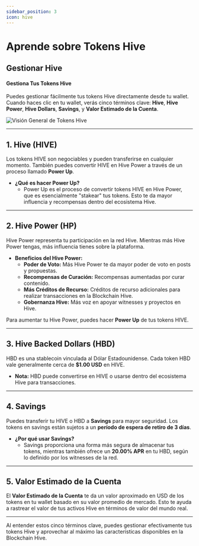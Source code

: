 ```yaml
---
sidebar_position: 3
icon: hive
---
```


# Aprende sobre Tokens Hive

## Gestionar Hive

#### Gestiona Tus Tokens Hive

Puedes gestionar fácilmente tus tokens Hive directamente desde tu wallet. Cuando haces clic en tu wallet, verás cinco términos clave: **Hive**, **Hive Power**, **Hive Dollars**, **Savings**, y **Valor Estimado de la Cuenta**.

![Visión General de Tokens Hive](@site/src/assets/Tuto-manage/1.png)

***

## 1. **Hive (HIVE)**

Los tokens HIVE son negociables y pueden transferirse en cualquier momento. También puedes convertir HIVE en Hive Power a través de un proceso llamado **Power Up**.

* **¿Qué es hacer Power Up?**
  * Power Up es el proceso de convertir tokens HIVE en Hive Power, que es esencialmente "stakear" tus tokens. Esto te da mayor influencia y recompensas dentro del ecosistema Hive.

***

## 2. **Hive Power (HP)**

Hive Power representa tu participación en la red Hive. Mientras más Hive Power tengas, más influencia tienes sobre la plataforma.

* **Beneficios del Hive Power:**
  * **Poder de Voto:** Más Hive Power te da mayor poder de voto en posts y propuestas.
  * **Recompensas de Curación:** Recompensas aumentadas por curar contenido.
  * **Más Créditos de Recurso:** Créditos de recurso adicionales para realizar transacciones en la Blockchain Hive.
  * **Gobernanza Hive:** Más voz en apoyar witnesses y proyectos en Hive.

Para aumentar tu Hive Power, puedes hacer **Power Up** de tus tokens HIVE.

***

## 3. **Hive Backed Dollars (HBD)**

HBD es una stablecoin vinculada al Dólar Estadounidense. Cada token HBD vale generalmente cerca de **$1.00 USD** en HIVE.

* **Nota:** HBD puede convertirse en HIVE o usarse dentro del ecosistema Hive para transacciones.

***

## 4. **Savings**

Puedes transferir tu HIVE o HBD a **Savings** para mayor seguridad. Los tokens en savings están sujetos a un **período de espera de retiro de 3 días**.

* **¿Por qué usar Savings?**
  * Savings proporciona una forma más segura de almacenar tus tokens, mientras también ofrece un **20.00% APR** en tu HBD, según lo definido por los witnesses de la red.

***

## 5. **Valor Estimado de la Cuenta**

El **Valor Estimado de la Cuenta** te da un valor aproximado en USD de los tokens en tu wallet basado en su valor promedio de mercado. Esto te ayuda a rastrear el valor de tus activos Hive en términos de valor del mundo real.

***

Al entender estos cinco términos clave, puedes gestionar efectivamente tus tokens Hive y aprovechar al máximo las características disponibles en la Blockchain Hive.
